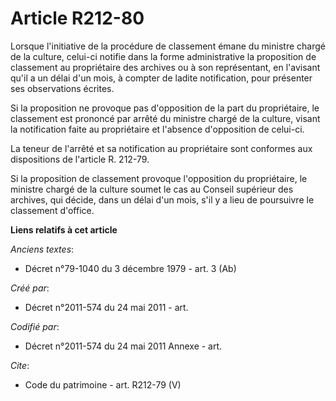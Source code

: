 # Article R212-80

Lorsque l'initiative de la procédure de classement émane du ministre chargé de la culture, celui-ci notifie dans la forme
administrative la proposition de classement au propriétaire des archives ou à son représentant, en l'avisant qu'il a un délai
d'un mois, à compter de ladite notification, pour présenter ses observations écrites.

Si la proposition ne provoque pas d'opposition de la part du propriétaire, le classement est prononcé par arrêté du ministre
chargé de la culture, visant la notification faite au propriétaire et l'absence d'opposition de celui-ci.

La teneur de l'arrêté et sa notification au propriétaire sont conformes aux dispositions de l'article R. 212-79.

Si la proposition de classement provoque l'opposition du propriétaire, le ministre chargé de la culture soumet le cas au
Conseil supérieur des archives, qui décide, dans un délai d'un mois, s'il y a lieu de poursuivre le classement d'office.

**Liens relatifs à cet article**

_Anciens textes_:

  - Décret n°79-1040 du 3 décembre 1979 - art. 3 (Ab)

_Créé par_:

  - Décret n°2011-574 du 24 mai 2011  - art.

_Codifié par_:

  - Décret n°2011-574 du 24 mai 2011 Annexe - art.

_Cite_:

  - Code du patrimoine - art. R212-79 (V)
